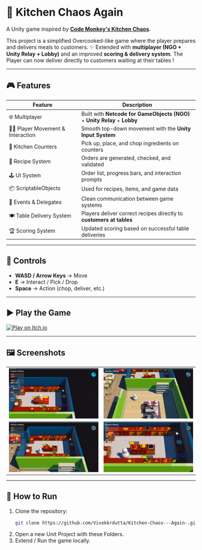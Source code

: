 # 🍴 Kitchen Chaos Again

A Unity game inspired by [**Code Monkey's Kitchen Chaos**](https://store.steampowered.com/app/2275820/Kitchen_Chaos__Learn_Game_Development/).  

This project is a simplified Overcooked-like game where the player prepares and delivers meals to customers. ✨ Extended with **multiplayer (NGO + Unity Relay + Lobby)** and an improved **scoring & delivery system**. The Player can now deliver directly to customers waiting at their tables !

---

## 🎮 Features

| Feature | Description |
|---------|-------------|
| 🌐 Multiplayer | Built with **Netcode for GameObjects (NGO)** + **Unity Relay** + **Lobby** |
| 👨‍🍳 Player Movement & Interaction | Smooth top-down movement with the **Unity Input System** |
| 🍳 Kitchen Counters | Pick up, place, and chop ingredients on counters |
| 🥗 Recipe System | Orders are generated, checked, and validated |
| 🕹️ UI System | Order list, progress bars, and interaction prompts |
| 📦 ScriptableObjects | Used for recipes, items, and game data |
| 🔄 Events & Delegates | Clean communication between game systems |
| 🍽️ Table Delivery System | Players deliver correct recipes directly to **customers at tables** |
| 🏆 Scoring System | Updated scoring based on successful table deliveries |

---

## 🎯 Controls
- **WASD / Arrow Keys** → Move  
- **E** → Interact / Pick / Drop  
- **Space** → Action (chop, deliver, etc.)  

---

## ▶️ Play the Game
[![Play on Itch.io](https://static.itch.io/images/badge.svg)](https://thepelicanpresents.itch.io/restaurant)

---

## 🖼️ Screenshots
<table>
   <tr>
      <td><img src="KC Images/Screenshot (249).png"/></td>
      <td><img src="KC Images/Screenshot (250).png"/></td>
   </tr>
   <tr>
      <td><img src="KC Images/Screenshot (251).png"/></td>
      <td><img src="KC Images/Screenshot (252).png"/></td>
   </tr>
</table>

---

## 🚀 How to Run
1. Clone the repository:
   ```bash
   git clone https://github.com/Vivekkrdutta/Kitchen-Chaos---Again-.git
   ```
2. Open a new Unit Project with these Folders.
3. Extend / Run the game locally.
